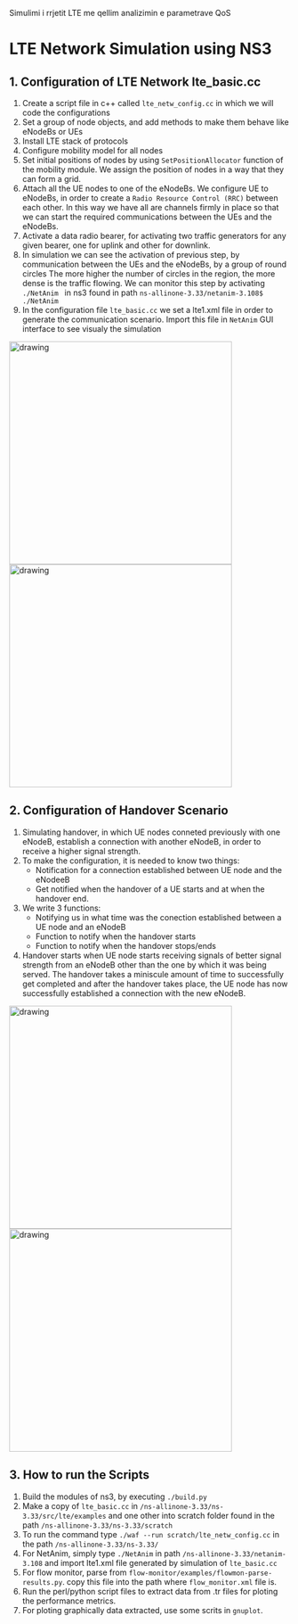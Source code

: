  Simulimi i rrjetit LTE me qellim analizimin e parametrave QoS
# LTE Network Simulation using NS3


## 1. Configuration of LTE Network lte_basic.cc

1. Create a script file in c++ called `lte_netw_config.cc` in which we will code the configurations
2. Set a group of node objects, and add methods to make them behave like eNodeBs or UEs
3. Install LTE stack of protocols 
4. Configure mobility model for all nodes
5. Set initial positions of nodes by using `SetPositionAllocator` function of the mobility module. We assign the position of nodes in a way that they can form a grid.
6. Attach all the UE nodes to one of the eNodeBs. We configure UE to eNodeBs, in order to create a `Radio Resource Control (RRC)`  between each other. In this way we have all are channels firmly in place so that we can start the required communications between the UEs and the eNodeBs.
8. Activate a data radio bearer, for activating two traffic generators for any given bearer, one for uplink and other for downlink.
9. In simulation we can see the activation of previous step, by communication between the UEs and the eNodeBs, by a group of round circles
The more higher the number of circles in the region, the more dense is the traffic flowing. We can monitor this step by activating ```./NetAnim ```
in ns3 found in path 
`ns-allinone-3.33/netanim-3.108$ ./NetAnim` 
10. In the configuration file `lte_basic.cc` we set a lte1.xml file in order to generate the communication scenario. Import this file in `NetAnim`
GUI interface to see visualy the simulation

<img src="https://user-images.githubusercontent.com/80008808/156177320-7a380779-78dd-47df-9653-bcd313d999cb.png" alt="drawing" width="400"/>  <img src="https://user-images.githubusercontent.com/80008808/156177556-f50db0b9-a88e-4126-977a-c9e54ad81bb6.png" alt="drawing" width="400"/>

## 2. Configuration of Handover Scenario

1.  Simulating handover, in which UE nodes conneted previously with one eNodeB, establish a connection with another eNodeB, in order to receive a higher signal strength.
2. To make the configuration, it is needed to know two things: 
      - Notification for a connection established between UE node and the eNodeeB
      - Get notified when the handover of a UE starts and at when the handover end.
3. We write 3 functions: 
      - Notifying us in what time was the conection established between a UE node and an eNodeB
      - Function to notify when the handover starts
      - Function to notify when the handover stops/ends
4. Handover starts when  UE node starts receiving signals of better signal strength from an eNodeB other than the one by which it was being served. The handover takes a miniscule amount of time to successfully get completed and after the handover takes place, the UE node has now successfully established a connection with the new eNodeB.

<img src="https://user-images.githubusercontent.com/80008808/156179262-186f6c2e-b095-44b3-86bc-74d51cfec056.png" alt="drawing" width="400"/>  <img src="https://user-images.githubusercontent.com/80008808/156179269-b2f30821-2a97-4fe3-bdb6-d49648f6b4c9.png" alt="drawing" width="400"/>



## 3. How to run the Scripts

1.	Build the modules of ns3, by executing `./build.py` 
2.	Make a copy of `lte_basic.cc` in `/ns-allinone-3.33/ns-3.33/src/lte/examples` and one other into scratch folder found in the path `/ns-allinone-3.33/ns-3.33/scratch`
4.	To run the command type `./waf --run scratch/lte_netw_config.cc` in the path `/ns-allinone-3.33/ns-3.33/` 
5.	For NetAnim, simply type `./NetAnim` in path `/ns-allinone-3.33/netanim-3.108` and import lte1.xml file generated by simulation of `lte_basic.cc`
7.	For flow monitor, parse from `flow-monitor/examples/flowmon-parse-results.py`. copy this file into the path where `flow_monitor.xml` file is.
8.	Run the perl/python script files to extract data from .tr files for ploting the performance metrics.
9.	For ploting graphically data extracted, use some scrits in `gnuplot`.
